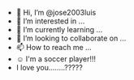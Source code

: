 - 👋 Hi, I’m @jose2003luis
- 👀 I’m interested in ...
- 🌱 I’m currently learning ...
- 💞️ I’m looking to collaborate on ...
- 📫 How to reach me ...
-  ☺ I'm a soccer player!!!
- I love you........?????

<!---
jose2003luis/jose2003luis is a ✨ special ✨ repository because its `README.md` (this file) appears on your GitHub profile.
You can click the Preview link to take a look at your changes.
--->
